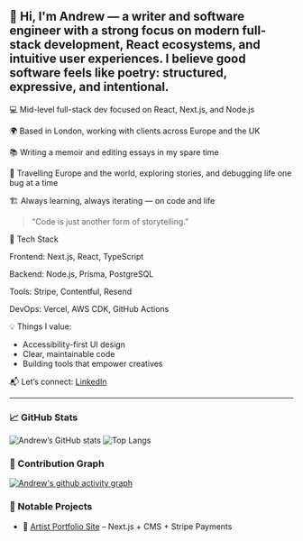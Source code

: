 ## 👋 Hi, I'm Andrew — a writer and software engineer with a strong focus on modern full-stack development, React ecosystems, and intuitive user experiences. I believe good software feels like poetry: structured, expressive, and intentional.

💻 Mid-level full-stack dev focused on React, Next.js, and Node.js

🌍 Based in London, working with clients across Europe and the UK

📚 Writing a memoir and editing essays in my spare time

🧭 Travelling Europe and the world, exploring stories, and debugging life one bug at a time

🏗️ Always learning, always iterating — on code and life

> "Code is just another form of storytelling."
>
🔧 Tech Stack

Frontend: Next.js, React, TypeScript

Backend: Node.js, Prisma, PostgreSQL

Tools: Stripe, Contentful, Resend

DevOps: Vercel, AWS CDK, GitHub Actions

💡 Things I value:
- Accessibility-first UI design
- Clear, maintainable code
- Building tools that empower creatives




📬 Let’s connect: [LinkedIn](https://linkedin.com/in/andrewdonnelly93) 



---

### 📈 GitHub Stats

![Andrew’s GitHub stats](https://github-readme-stats.vercel.app/api?username=andrewdonnelly93&show_icons=true&theme=default&hide=stars,prs)
![Top Langs](https://github-readme-stats.vercel.app/api/top-langs/?username=andrewdonnelly93&layout=compact&theme=default)

### 🧠 Contribution Graph

[![Andrew's github activity graph](https://github-readme-activity-graph.vercel.app/graph?username=andrewdonnelly93&theme=dracula)](https://github.com/ashutosh00710/github-readme-activity-graph)

### 🌟 Notable Projects

- 🎨 [Artist Portfolio Site](https://www.davidmceweninternational.ie/) – Next.js + CMS + Stripe Payments


